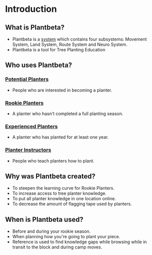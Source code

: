 # Introduction

## What is Plantbeta?

- Plantbeta is a [system]() which contains four subsystems: Movement System, Land System, Route System and Neuro System.
- Plantbeta is a tool for Tree Planting Education



## Who uses Plantbeta?

### [Potential Planters](/guide/Who/PotentialPlanter)
- People who are interested in becoming a planter.

### [Rookie Planters](/guide/Who/RookiePlanter)
- A planter who hasn't completed a full planting season.

### [Experienced Planters](/guide/Who/ExperiencedPlanter)
- A planter who has planted for at least one year.

### [Planter Instructors](/guide/Who/PlanterInstructor)
- People who teach planters how to plant.



## Why was Plantbeta created?

- To steepen the learning curve for Rookie Planters.
- To increase access to tree planter knowledge.
- To put all planter knowledge in one location online.
- To decrease the amount of flagging tape used by planters. 

## When is Plantbeta used?


- Before and during your rookie season.
- When planning how you're going to plant your piece.
- Reference is used to find knowledge gaps while browsing while in transit to the block and during camp moves.



